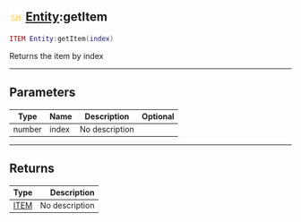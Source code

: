 ## <img src="../../.gitbook/assets/shared.png" width="24" height=24 /> [Entity](https://iaswiki.rawr.dev/readme/entity):getItem

```lua
ITEM Entity:getItem(index)
```

Returns the item by index

------
## Parameters

| Type   | Name | Description | Optional |
| ------ | ---- | ----------- | -------: |
| number | index | No description |  |


------
## Returns

| Type   | Description |
| ------ | ----------: |
| [ITEM](https://iaswiki.rawr.dev/readme/item) | No description |

